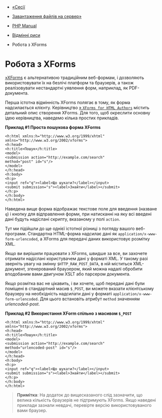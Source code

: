 - [«Сесії](features.sessions.md)
- [Завантаження файлів на сервер»](features.file-upload.md)

- [PHP Manual](index.md)
- [Відмінні риси](features.md)
- Робота з XForms

# Робота з XForms

[»XForms](http://www.w3.org/MarkUp/Forms/) є альтернативою
традиційним веб-формам, і дозволяють використовувати їх на безлічі
платформ та браузерів, а також реалізовувати нестандартні уявлення
форм, наприклад, як PDF-документа.

Перша істотна відмінність XForms полягає в тому, як форма
надсилається клієнту. Керівництво
[» `XForms for HTML Authors`](http://www.w3.org/MarkUp/Forms/2003/xforms-for-html-authors.md)
містить детальний опис створення XForms. Для того, щоб окреслити
основну ідею керівництва, наведемо кілька простих прикладів.

**Приклад #1 Проста пошукова форма XForms**

```htmlcode
<h:html xmlns:h="http://www.w3.org/1999/xhtml"
xmlns="http://www.w3.org/2002/xforms">
<h:head>
<h:title>Пошук</h:title>
<model>
<submission action="http://example.com/search"
method="post" id="s"/>
</model>
</h:head>
<h:body>
<h:p>
<input ref="q"><label>Що шукати?</label></input>
<submit submission="s"><label>Знайти</label></submit>
</h:p>
</h:body>
</h:html>
````

Наведена вище форма відображає текстове поле для введення (назване
`q`) і кнопку для відправлення форми, при натисканні на яку всі введені
дані будуть надіслані скрипту, вказаному у полі `action`.

Тут ми підійшли до ще однієї істотної різниці з погляду вашого
веб-програми. Стандартна HTML-форма надсилає дані як
`application/x-www-form-urlencoded`, а XForms для передачі даних
використовує розмітку XML.

Якщо ви вирішили працювати з XForms, швидше за все, ви захочете отримати
надіслані користувачем дані у форматі XML. У такому разі зверніть
увагу на змінну `$HTTP_RAW_POST_DATA`, в ній міститься
XML-документ, згенерований браузером, який можна надалі
обробити вподобаним вами двигуном XSLT або парсером документа.

Якщо розмітка вас не цікавить, і ви хочете, щоб передані дані
були поміщені в стандартний масив `$_POST`, ви можете вказати
клієнтському браузеру на необхідність надсилати дані у форматі
`application/x-www-form-urlencoded`. Для цього встановіть атрибут
`method` значенням *urlencoded-post*.

**Приклад #2 Використання XForm спільно з масивом `$_POST`**

```htmlcode
<h:html xmlns:h="http://www.w3.org/1999/xhtml"
xmlns="http://www.w3.org/2002/xforms">
<h:head>
<h:title>Пошук</h:title>
<model>
<submission action="http://example.com/search"
method="urlencoded-post" id="s"/>
</model>
</h:head>
<h:body>
<h:p>
<input ref="q"><label>Що шукати?</label></input>
<submit submission="s"><label>Знайти</label></submit>
</h:p>
</h:body>
</h:html>
````

> **Примітка**: На додаток до вищесказаного слід зазначити, що
> велика кількість браузерів не підтримують XForms. Якщо наведені
> приклади зазнали невдачі, перевірте версію використовуваного вами
> браузер.
